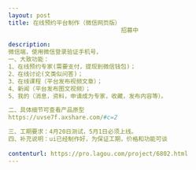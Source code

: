```yaml
---                
layout: post       
title: 在线预约平台制作（微信网页版）
                                招募中
           
description: 
微信端，使用微信登录验证手机号，
一、大致功能：
1、在线预约专家(需要支付，提现到微信钱包)；
2、在线讨论(文类似问答)；
3、在线课程（平台发布视频文章）；
4、新闻（平台发布图文视频）；
5、我的（消息，资料，申请成为专家，收藏，发布内容等）。

二、具体细节可查看产品原型
https://uvse7f.axshare.com/#c=2

三、工期要求：4月20日测试，5月1日必须上线。
四、补充说明：ui已经制作好，为保证工期，价格和功能可谈
     
contenturl: https://pro.lagou.com/project/6802.html      
---                 
```

